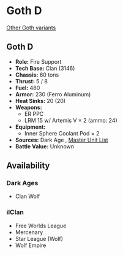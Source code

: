# Goth D 

[Other Goth variants](../goth.md) 

## Goth D 

- **Role:** Fire Support 
- **Tech Base:** Clan (3146) 
- **Chassis:** 60 tons 
- **Thrust:** 5 / 8 
- **Fuel:** 480 
- **Armor:** 230 (Ferro Aluminum) 
- **Heat Sinks:** 20 (20) 
- **Weapons:** 
  - ER PPC 
  - LRM 15 w/ Artemis V × 2 (ammo: 24) 
- **Equipment:** 
  - Inner Sphere Coolant Pod × 2 
- **Sources:** Dark Age , [Master Unit List](http://masterunitlist.info/Unit/Details/7662) 
- **Battle Value:** Unknown 

## Availability 

### Dark Ages 

- Clan Wolf 

### ilClan 

- Free Worlds League 
- Mercenary 
- Star League (Wolf) 
- Wolf Empire 

